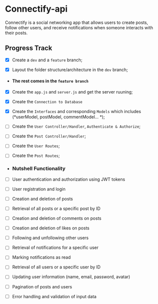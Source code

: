 # Connectify-api
Connectify is a social networking app that allows users to create posts, follow other users, and receive notifications when someone interacts with their posts.

## Progress Track
- [x] Create a `dev` and a `feature` branch;

- [x] Layout the folder structure/architecture in the `dev` branch;

- #### The rest comes in the `feature branch`

- [x] Create the `app.js` and `server.js` and get the server ruuning;

- [x] Create the `Connection to Database`

- [x] Create the `Interfaces` and corresponding `Models` which includes (*userModel, postModel, commentModel... *);

- [ ] Create the `User Controller/Handler`, `Authenticate & Authorize`;

- [ ] Create the `Post Controller/Handler`;

- [ ] Create the `User Routes`;

- [ ] Create the `Post Routes`;

- ### Nutshell Functionality 
- [ ] User authentication and authorization using JWT tokens

- [ ] User registration and login

- [ ] Creation and deletion of posts

- [ ] Retrieval of all posts or a specific post by ID

- [ ] Creation and deletion of comments on posts

- [ ] Creation and deletion of likes on posts

- [ ] Following and unfollowing other users

- [ ] Retrieval of notifications for a specific user

- [ ] Marking notifications as read

- [ ] Retrieval of all users or a specific user by ID

- [ ] Updating user information (name, email, password, avatar)

- [ ] Pagination of posts and users

- [ ] Error handling and validation of input data
